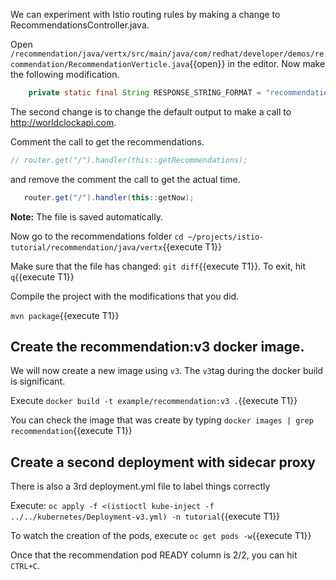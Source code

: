 We can experiment with Istio routing rules by making a change to RecommendationsController.java.

Open `/recommendation/java/vertx/src/main/java/com/redhat/developer/demos/recommendation/RecommendationVerticle.java`{{open}} in the editor. Now make the following modification.

```java
    private static final String RESPONSE_STRING_FORMAT = "recommendation v3 from '%s': %d\n";
```    
The second change is to change the default output to make a call to http://worldclockapi.com.

Comment the call to get the recommendations.

```java
// router.get("/").handler(this::getRecommendations);
```

and remove the comment the call to get the actual time.

```java
   router.get("/").handler(this::getNow);
```

**Note:** The file is saved automatically. 

Now go to the recommendations folder `cd ~/projects/istio-tutorial/recommendation/java/vertx`{{execute T1}}

Make sure that the file has changed: `git diff`{{execute T1}}. To exit, hit `q`{{execute T1}}

Compile the project with the modifications that you did.

`mvn package`{{execute T1}}

## Create the recommendation:v3 docker image.

We will now create a new image using `v3`. The `v3`tag during the docker build is significant.

Execute `docker build -t example/recommendation:v3 .`{{execute T1}}

You can check the image that was create by typing `docker images | grep recommendation`{{execute T1}}

## Create a second deployment with sidecar proxy

There is also a 3rd deployment.yml file to label things correctly

Execute: `oc apply -f <(istioctl kube-inject -f ../../kubernetes/Deployment-v3.yml) -n tutorial`{{execute T1}}

To watch the creation of the pods, execute `oc get pods -w`{{execute T1}}

Once that the recommendation pod READY column is 2/2, you can hit `CTRL+C`. 

